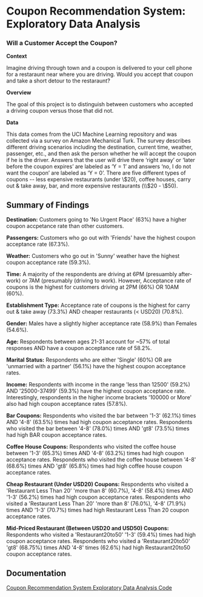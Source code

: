 
# Coupon Recommendation System: Exploratory Data Analysis

### Will a Customer Accept the Coupon?

**Context**

Imagine driving through town and a coupon is delivered to your cell phone for a restaraunt near where you are driving. Would you accept that coupon and take a short detour to the restaraunt?

**Overview**

The goal of this project is to distinguish between customers who accepted a driving coupon versus those that did not.

**Data**

This data comes from the UCI Machine Learning repository and was collected via a survey on Amazon Mechanical Turk. The survey describes different driving scenarios including the destination, current time, weather, passenger, etc., and then ask the person whether he will accept the coupon if he is the driver. Answers that the user will drive there ‘right away’ or ‘later before the coupon expires’ are labeled as ‘Y = 1’ and answers ‘no, I do not want the coupon’ are labeled as ‘Y = 0’.  There are five different types of coupons -- less expensive restaurants (under \\$20), coffee houses, carry out & take away, bar, and more expensive restaurants (\\$20 - \\$50). 

## Summary of Findings

**Destination:** Customers going to 'No Urgent Place' (63%) have a higher coupon accpetance rate than other customers.

**Passengers:** Customers who go out with 'Friends' have the highest coupon acceptance rate (67.3%).

**Weather:** Customers who go out in 'Sunny' weather have the highest coupon acceptance rate (59.3%).

**Time:** A majority of the respondents are driving at 6PM (presuambly after-work) or 7AM (presumably (driving to work). However, Acceptance rate of coupons is the highest for customers driving at 2PM (66%) OR 10AM (60%).

**Establishment Type:** Acceptance rate of coupons is the highest for carry out & take away (73.3%) AND cheaper restaurants (< USD20) (70.8%).

**Gender:** Males have a slightly higher acceptance rate (58.9%) than Females (54.6%).

**Age:** Respondents between ages 21-31 account for ~57% of total responses AND have a coupon acceptance rate of 58.2%.

**Marital Status:** Respondents who are either 'Single' (60%) OR are 'unmarried with a partner' (56.1%) have the highest coupon acceptance rates.

**Income:** Respondents with income in the range 'less than 12500' (59.2%) AND '25000-37499' (59.3%) have the highest coupon acceptance rate. Interestingly, respondents in the higher income brackets '100000 or More' also had high coupon acceptance rates (57.8%).

**Bar Coupons:** Respondents who visited the bar between '1-3' (62.1%) times AND '4-8' (63.5%) times had high coupon acceptance rates. Respondents who visited the bar between '4-8' (78.0%) times AND 'gt8' (73.5%) times had high BAR coupon acceptance rates.

**Coffee House Coupons:** Respondents who visited the coffee house between '1-3' (65.3%) times AND '4-8' (63.2%) times had high coupon acceptance rates. Respondents who visited the coffee house between '4-8' (68.6%) times AND 'gt8' (65.8%) times had high coffee house coupon acceptance rates.

**Cheap Restaurant (Under USD20) Coupons:** Respondents who visited a 'Restaurant Less Than 20' 'more than 8' (60.7%), '4-8' (58.4%) times AND '1-3' (56.2%) times had high coupon acceptance rates. Respondents who visited a 'Restaurant Less Than 20' 'more than 8' (76.0%), '4-8' (71.9%) times AND '1-3' (70.7%) times had high Restaurant Less Than 20 coupon acceptance rates.

**Mid-Priced Restaurant (Between USD20 and USD50) Coupons:** Respondents who visited a 'Restaurant20to50' '1-3' (59.4%) times had high coupon acceptance rates. Respondents who visited a 'Restaurant20to50' 'gt8' (68.75%) times AND '4-8' times (62.6%) had high Restaurant20to50 coupon acceptance rates.


## Documentation

[Coupon Recommendation System Exploratory Data Analysis Code](/Coupon_Code_Acceptance_EDA.ipynb)
